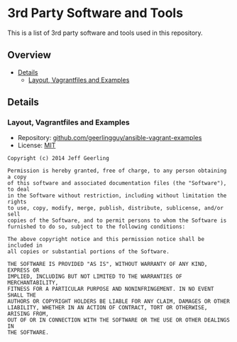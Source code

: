 # 3rd Party Software and Tools

This is a list of 3rd party software and tools used in this repository.

## Overview

<!-- START doctoc generated TOC please keep comment here to allow auto update -->
<!-- DON'T EDIT THIS SECTION, INSTEAD RE-RUN doctoc TO UPDATE -->
<!-- param::isNotitle::true:: -->

- [Details](#details)
  - [Layout, Vagrantfiles and Examples](#layout-vagrantfiles-and-examples)

<!-- END doctoc generated TOC please keep comment here to allow auto update -->

## Details

### Layout, Vagrantfiles and Examples

- Repository: [github.com/geerlingguy/ansible-vagrant-examples](https://github.com/geerlingguy/ansible-vagrant-examples)
- License: [MIT](https://github.com/geerlingguy/ansible-vagrant-examples/blob/a3b595fa6a15f71fe36d21f48e692be04db1afcb/LICENSE)

```text
Copyright (c) 2014 Jeff Geerling

Permission is hereby granted, free of charge, to any person obtaining a copy
of this software and associated documentation files (the "Software"), to deal
in the Software without restriction, including without limitation the rights
to use, copy, modify, merge, publish, distribute, sublicense, and/or sell
copies of the Software, and to permit persons to whom the Software is
furnished to do so, subject to the following conditions:

The above copyright notice and this permission notice shall be included in
all copies or substantial portions of the Software.

THE SOFTWARE IS PROVIDED "AS IS", WITHOUT WARRANTY OF ANY KIND, EXPRESS OR
IMPLIED, INCLUDING BUT NOT LIMITED TO THE WARRANTIES OF MERCHANTABILITY,
FITNESS FOR A PARTICULAR PURPOSE AND NONINFRINGEMENT. IN NO EVENT SHALL THE
AUTHORS OR COPYRIGHT HOLDERS BE LIABLE FOR ANY CLAIM, DAMAGES OR OTHER
LIABILITY, WHETHER IN AN ACTION OF CONTRACT, TORT OR OTHERWISE, ARISING FROM,
OUT OF OR IN CONNECTION WITH THE SOFTWARE OR THE USE OR OTHER DEALINGS IN
THE SOFTWARE.
```